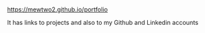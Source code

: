 <h1></h1>

https://mewtwo2.github.io/portfolio

It has links to projects and also to my Github and Linkedin accounts
